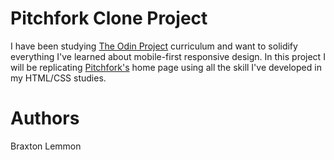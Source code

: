 # Pitchfork Clone Project
I have been studying [The Odin Project](https://www.theodinproject.com/) curriculum and want to solidify everything I've learned about mobile-first responsive design. In this project I will be replicating [Pitchfork's](https://pitchfork.com/#) home page using all the skill I've developed in my HTML/CSS studies.

# Authors
Braxton Lemmon